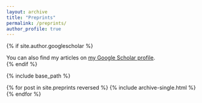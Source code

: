 ```yaml
---
layout: archive
title: "Preprints"
permalink: /preprints/
author_profile: true
---
```


{% if site.author.googlescholar %}
  <div class="wordwrap">You can also find my articles on <a href="{{site.author.googlescholar}}">my Google Scholar profile</a>.</div>
{% endif %}

{% include base_path %}

{% for post in site.preprints reversed %}
  {% include archive-single.html %}
{% endfor %}
